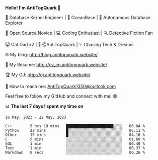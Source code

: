 
**Hello! I'm AntiTopQuark 👋**

🔧 Database Kernel Engineer | 🌊 OceanBase | 🤖 Autonomous Database Explorer

🌱 Open Source Novice | 💻 Coding Enthusiast | 🔍 Detective Fiction Fan

😸 Cat Dad x2 | 🎉 @AntiTopQuark | ✨ Chasing Tech & Dreams

🌐 My blog: http://blog.antitopquark.website/

📄 My Resume: http://cv_cn.antitopquark.website/

🏆 My OJ: http://oj.antitopquark.website/

📧 How to reach me: AntiTopQuark1350@outlook.com

Feel free to follow my GitHub and connect with me! 😄

📊 **The last 7 days I spent my time on** 

<!--START_SECTION:waka-->
```text
16 May, 2023 - 22 May, 2023

C++        5 hrs 18 mins   █████████████████████░░░░   86.84 % 
Python     22 mins         █░░░░░░░░░░░░░░░░░░░░░░░░   06.11 % 
Other      15 mins         █░░░░░░░░░░░░░░░░░░░░░░░░   04.16 % 
C          5 mins          ░░░░░░░░░░░░░░░░░░░░░░░░░   01.60 % 
SQL        1 min           ░░░░░░░░░░░░░░░░░░░░░░░░░   00.40 % 
Text       1 min           ░░░░░░░░░░░░░░░░░░░░░░░░░   00.37 % 
Markdown   0 secs          ░░░░░░░░░░░░░░░░░░░░░░░░░   00.26 %
```
<!--END_SECTION:waka-->


